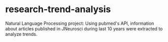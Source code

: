 # research-trend-analysis
Natural Language Processing project: Using pubmed's API, information about articles published in JNeurosci during last 10 years were extracted to analyze trends.
